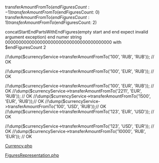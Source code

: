 transferAmountFromTo($endFiguresCount: -1)
transferAmountFromTo($endFiguresCount: 0)
transferAmountFromTo($endFiguresCount: 1)
transferAmountFromTo($endFiguresCount: 2)

concatStartEndPartsWithEndFigures(empty start and end expect invalid argument exception)
end numer string 0000000000000000000000000000000000000000 with $endFiguresCount 2

//\dump($currencyService->transferAmountFromTo('100', 'RUB', 'RUB')); // OK

//\dump($currencyService->transferAmountFromTo('100', 'EUR', 'RUB')); // OK

//\dump($currencyService->transferAmountFromTo('100', 'EUR', 'RUB')); // OK
//\dump($currencyService->transferAmountFromTo('2211', 'EUR', 'RUB')); // OK
//\dump($currencyService->transferAmountFromTo('1500', 'EUR', 'RUB'));// OK
//\dump($currencyService->transferAmountFromTo('100', 'USD', 'RUB'));// OK
//\dump($currencyService->transferAmountFromTo('123', 'EUR', 'USD')); // OK

//\dump($currencyService->transferAmountFromTo('123', 'USD', 'EUR')); // OK
//\dump($currencyService->transferAmountFromTo('10000', 'RUB', 'EUR')); // OK


[Currency.php](..%2Fsrc%2FService%2FCurrency.php)

[FiguresRepresentation.php](..%2Fsrc%2FService%2FFiguresRepresentation.php)
